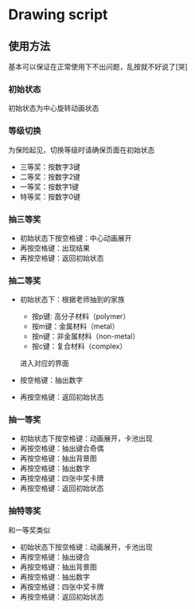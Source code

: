 # Drawing script
## 使用方法
基本可以保证在正常使用下不出问题，乱按就不好说了[哭]
### 初始状态
初始状态为中心旋转动画状态
### 等级切换
为保险起见，切换等级时请确保页面在初始状态
- 三等奖：按数字3键
- 二等奖：按数字2键
- 一等奖：按数字1键
- 特等奖：按数字0键
### 抽三等奖
- 初始状态下按空格键：中心动画展开
- 再按空格键：出现结果
- 再按空格键：返回初始状态
### 抽二等奖
- 初始状态下：根据老师抽到的家族
    - 按p键: 高分子材料（polymer）
    - 按m键：金属材料（metal）
    - 按n键：非金属材料（non-metal）
    - 按c键：复合材料（complex）

    进入对应的界面
- 按空格键：抽出数字
- 再按空格键：返回初始状态
### 抽一等奖
- 初始状态下按空格键：动画展开，卡池出现
- 再按空格键：抽出键合奇偶
- 再按空格键：抽出背景图
- 再按空格键：抽出数字
- 再按空格键：四张中奖卡牌
- 再按空格键：返回初始状态
### 抽特等奖
和一等奖类似
- 初始状态下按空格键：动画展开，卡池出现
- 再按空格键：抽出键合
- 再按空格键：抽出背景图
- 再按空格键：抽出数字
- 再按空格键：四张中奖卡牌
- 再按空格键：返回初始状态


